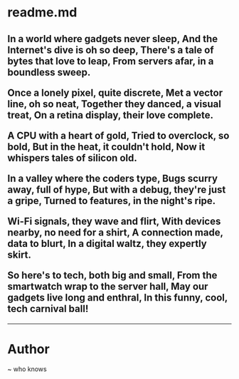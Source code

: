 # readme.md
<h2><p>In a world where gadgets never sleep,
And the Internet's dive is oh so deep,
There's a tale of bytes that love to leap,
From servers afar, in a boundless sweep.</p>

<p>Once a lonely pixel, quite discrete,
Met a vector line, oh so neat,
Together they danced, a visual treat,
On a retina display, their love complete.</p>

<p>A CPU with a heart of gold,
Tried to overclock, so bold,
But in the heat, it couldn't hold,
Now it whispers tales of silicon old.</p>

<p>In a valley where the coders type,
Bugs scurry away, full of hype,
But with a debug, they're just a gripe,
Turned to features, in the night's ripe.</p>

<p>Wi-Fi signals, they wave and flirt,
With devices nearby, no need for a shirt,
A connection made, data to blurt,
In a digital waltz, they expertly skirt.</p>

<p>So here's to tech, both big and small,
From the smartwatch wrap to the server hall,
May our gadgets live long and enthral,
In this funny, cool, tech carnival ball!</p>
</h2>

<hr>
<h1>Author</h1> ~ who knows

